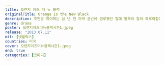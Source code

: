 ```yaml
---
title: 오렌지 이즈 더 뉴 블랙
originalTitle: Orange Is the New Black
description: 주인공 파이퍼는 십 년 전 마약 운반에 연루됐던 일에 발목이 잡혀 하루아침에 안락한 뉴욕 생활에서 주황색 죄수복을 입는 처지가 된다.
genre: drama
poster: 오렌지이즈더뉴블랙시즌1.jpeg
release: "2013.07.11"
ott: [넷플릭스]
countries: 미국
cover: 오렌지이즈더뉴블랙시즌1.jpeg
end: true
categories: [코미디]
---
```

